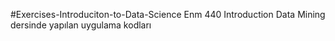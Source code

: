 #Exercises-Introduciton-to-Data-Science
Enm 440 Introduction Data Mining dersinde yapılan uygulama kodları
